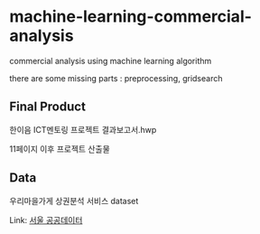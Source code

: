 # machine-learning-commercial-analysis

commercial analysis using machine learning algorithm


there are some missing parts : preprocessing, gridsearch

Final Product
-------------

한이음 ICT멘토링 프로젝트 결과보고서.hwp 

11페이지 이후 프로젝트 산출물

Data
-----

우리마을가게 상권분석 서비스 dataset

Link: [서울 공공데이터][datasetlink]

[datasetlink]: https://opengov.seoul.go.kr/data?sortField=date&sortOrder=desc&searchKeyword=%EC%84%9C%EC%9A%B8%EC%8B%9C+%EC%9A%B0%EB%A6%AC%EB%A7%88%EC%9D%84+%EA%B0%80%EA%B2%8C+%EC%83%81%EA%B6%8C%EB%B6%84%EC%84%9D%EC%84%9C%EB%B9%84%EC%8A%A4 "data link"
